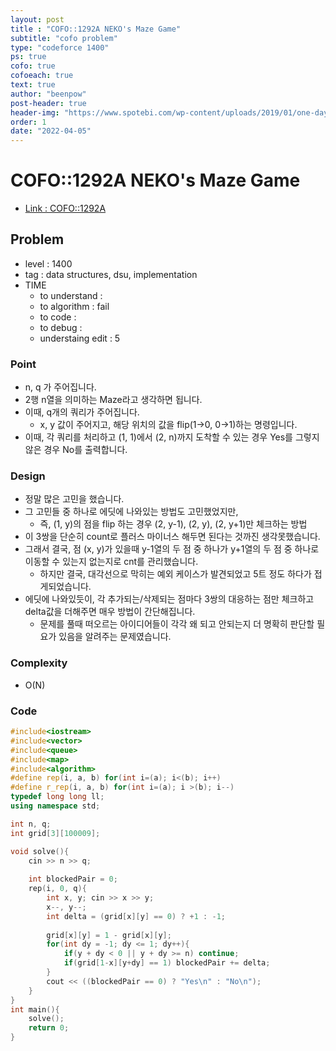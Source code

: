 ```yaml
---
layout: post
title : "COFO::1292A NEKO's Maze Game"
subtitle: "cofo problem"
type: "codeforce 1400"
ps: true
cofo: true
cofoeach: true
text: true
author: "beenpow"
post-header: true
header-img: "https://www.spotebi.com/wp-content/uploads/2019/01/one-day-day-one-workout-motivation-spotebi.jpg"
order: 1
date: "2022-04-05"
---
```

# COFO::1292A NEKO's Maze Game
- [Link : COFO::1292A](https://codeforces.com/problemset/problem/1292/A)


## Problem 

- level : 1400
- tag : data structures, dsu, implementation
- TIME
  - to understand    : 
  - to algorithm     : fail
  - to code          :
  - to debug         :
  - understaing edit :  5

### Point
- n, q 가 주어집니다.
- 2행 n열을 의미하는 Maze라고 생각하면 됩니다.
- 이때, q개의 쿼리가 주어집니다.
  - x, y 값이 주어지고, 해당 위치의 값을 flip(1->0, 0->1)하는 명령입니다.
- 이때, 각 쿼리를 처리하고 (1, 1)에서 (2, n)까지 도착할 수 있는 경우 Yes를 그렇지 않은 경우 No를 출력합니다.

### Design
- 정말 많은 고민을 했습니다.
- 그 고민들 중 하나로 에딧에 나와있는 방법도 고민했었지만,
  - 즉, (1, y)의 점을 flip 하는 경우 (2, y-1), (2, y), (2, y+1)만 체크하는 방법
- 이 3쌍을 단순히 count로 플러스 마이너스 해두면 된다는 것까진 생각못했습니다.
- 그래서 결국, 점 (x, y)가 있을때 y-1열의 두 점 중 하나가 y+1열의 두 점 중 하나로 이동할 수 있는지 없는지로 cnt를 관리했습니다.
  - 하지만 결국, 대각선으로 막히는 예외 케이스가 발견되었고 5트 정도 하다가 접게되었습니다.
- 에딧에 나와있듯이, 각 추가되는/삭제되는 점마다 3쌍의 대응하는 점만 체크하고 delta값을 더해주면 매우 방법이 간단해집니다.
  - 문제를 풀때 떠오르는 아이디어들이 각각 왜 되고 안되는지 더 명확히 판단할 필요가 있음을 알려주는 문제였습니다.

### Complexity
- O(N)

### Code

```cpp
#include<iostream>
#include<vector>
#include<queue>
#include<map>
#include<algorithm>
#define rep(i, a, b) for(int i=(a); i<(b); i++)
#define r_rep(i, a, b) for(int i=(a); i >(b); i--)
typedef long long ll;
using namespace std;

int n, q;
int grid[3][100009];

void solve(){
    cin >> n >> q;
    
    int blockedPair = 0;
    rep(i, 0, q){
        int x, y; cin >> x >> y;
        x--, y--;
        int delta = (grid[x][y] == 0) ? +1 : -1;
        
        grid[x][y] = 1 - grid[x][y];
        for(int dy = -1; dy <= 1; dy++){
            if(y + dy < 0 || y + dy >= n) continue;
            if(grid[1-x][y+dy] == 1) blockedPair += delta;
        }
        cout << ((blockedPair == 0) ? "Yes\n" : "No\n");
    }
}
int main(){
    solve();
    return 0;
}

```
